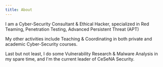 ```yaml
---
title: About
---
```


<!-- TODO -->

I am a Cyber-Security Consultant & Ethical Hacker, specialized in Red Teaming, Penetration Testing, Advanced Persistent Threat (APT)

My other activities include Teaching & Coordinating in both private and academic Cyber-Security courses.

Last but not least, I do some Vulnerability Research & Malware Analysis in my spare time, and I'm the current leader of CeSeNA Security.

